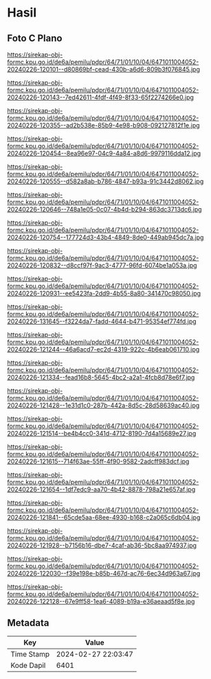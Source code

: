 # Hasil

## Foto C Plano

https://sirekap-obj-formc.kpu.go.id/de6a/pemilu/pdpr/64/71/01/10/04/6471011004052-20240226-120101--d80869bf-cead-430b-a6d6-809b3f076845.jpg

https://sirekap-obj-formc.kpu.go.id/de6a/pemilu/pdpr/64/71/01/10/04/6471011004052-20240226-120143--7ed42611-4fdf-4f49-8f33-65f2274266e0.jpg

https://sirekap-obj-formc.kpu.go.id/de6a/pemilu/pdpr/64/71/01/10/04/6471011004052-20240226-120355--ad2b538e-85b9-4e98-b908-092127812f1e.jpg

https://sirekap-obj-formc.kpu.go.id/de6a/pemilu/pdpr/64/71/01/10/04/6471011004052-20240226-120454--8ea96e97-04c9-4a84-a8d6-9979116dda12.jpg

https://sirekap-obj-formc.kpu.go.id/de6a/pemilu/pdpr/64/71/01/10/04/6471011004052-20240226-120555--d582a8ab-b786-4847-b93a-91c3442d8062.jpg

https://sirekap-obj-formc.kpu.go.id/de6a/pemilu/pdpr/64/71/01/10/04/6471011004052-20240226-120646--748a1e05-0c07-4b4d-b294-863dc3713dc6.jpg

https://sirekap-obj-formc.kpu.go.id/de6a/pemilu/pdpr/64/71/01/10/04/6471011004052-20240226-120754--177724d3-43b4-4849-8de0-449ab945dc7a.jpg

https://sirekap-obj-formc.kpu.go.id/de6a/pemilu/pdpr/64/71/01/10/04/6471011004052-20240226-120832--d8ccf97f-9ac3-4777-96fd-6074be1a053a.jpg

https://sirekap-obj-formc.kpu.go.id/de6a/pemilu/pdpr/64/71/01/10/04/6471011004052-20240226-120931--ee5423fa-2dd9-4b55-8a80-341470c98050.jpg

https://sirekap-obj-formc.kpu.go.id/de6a/pemilu/pdpr/64/71/01/10/04/6471011004052-20240226-131645--f3224da7-fadd-4644-b471-95354ef774fd.jpg

https://sirekap-obj-formc.kpu.go.id/de6a/pemilu/pdpr/64/71/01/10/04/6471011004052-20240226-121244--46a6acd7-ec2d-4319-922c-4b6eab061710.jpg

https://sirekap-obj-formc.kpu.go.id/de6a/pemilu/pdpr/64/71/01/10/04/6471011004052-20240226-121334--fead16b8-5645-4bc2-a2a1-4fcb8d78e6f7.jpg

https://sirekap-obj-formc.kpu.go.id/de6a/pemilu/pdpr/64/71/01/10/04/6471011004052-20240226-121428--1e31d1c0-287b-442a-8d5c-28d58639ac40.jpg

https://sirekap-obj-formc.kpu.go.id/de6a/pemilu/pdpr/64/71/01/10/04/6471011004052-20240226-121514--be4b4cc0-341d-4712-8190-7d4a15689e27.jpg

https://sirekap-obj-formc.kpu.go.id/de6a/pemilu/pdpr/64/71/01/10/04/6471011004052-20240226-121615--714f63ae-55ff-4f90-9582-2adcff983dcf.jpg

https://sirekap-obj-formc.kpu.go.id/de6a/pemilu/pdpr/64/71/01/10/04/6471011004052-20240226-121654--1df7edc9-aa70-4b42-8878-798a21e657af.jpg

https://sirekap-obj-formc.kpu.go.id/de6a/pemilu/pdpr/64/71/01/10/04/6471011004052-20240226-121841--65cde5aa-68ee-4930-b168-c2a065c6db04.jpg

https://sirekap-obj-formc.kpu.go.id/de6a/pemilu/pdpr/64/71/01/10/04/6471011004052-20240226-121928--b7156b16-dbe7-4caf-ab36-5bc8aa974937.jpg

https://sirekap-obj-formc.kpu.go.id/de6a/pemilu/pdpr/64/71/01/10/04/6471011004052-20240226-122030--f39e198e-b85b-467d-ac76-6ec34d963a67.jpg

https://sirekap-obj-formc.kpu.go.id/de6a/pemilu/pdpr/64/71/01/10/04/6471011004052-20240226-122128--67e9ff58-1ea6-4089-b19a-e36aeaad5f8e.jpg


## Metadata

| Key        | Value               |
| ---------- | ------------------- |
| Time Stamp | 2024-02-27 22:03:47 |
| Kode Dapil | 6401                |



